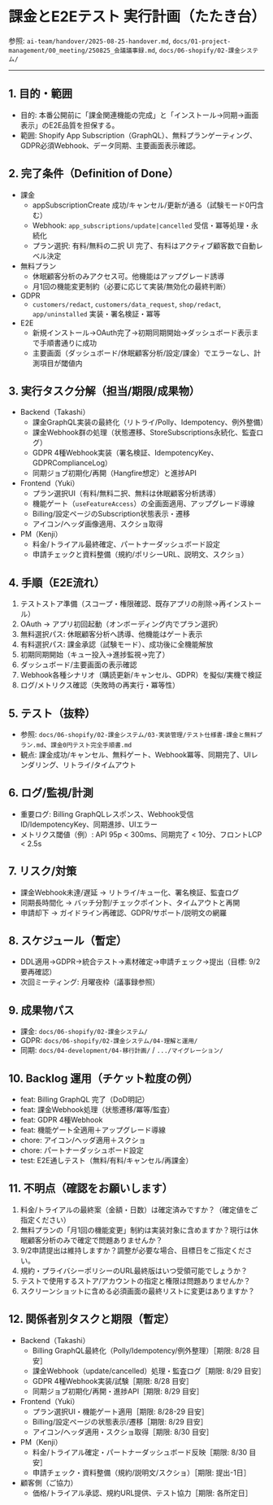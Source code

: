# 課金とE2Eテスト 実行計画（たたき台）

参照: `ai-team/handover/2025-08-25-handover.md`, `docs/01-project-management/00_meeting/250825_会議議事録.md`, `docs/06-shopify/02-課金システム/`

---

## 1. 目的・範囲
- 目的: 本番公開前に「課金関連機能の完成」と「インストール→同期→画面表示」のE2E品質を担保する。
- 範囲: Shopify App Subscription（GraphQL）、無料プランゲーティング、GDPR必須Webhook、データ同期、主要画面表示確認。

## 2. 完了条件（Definition of Done）
- 課金
  - appSubscriptionCreate 成功/キャンセル/更新が通る（試験モード0円含む）
  - Webhook: `app_subscriptions/update|cancelled` 受信・冪等処理・永続化
  - プラン選択: 有料/無料の二択 UI 完了、有料はアクティブ顧客数で自動レベル決定
- 無料プラン
  - 休眠顧客分析のみアクセス可。他機能はアップグレード誘導
  - 月1回の機能変更制約（必要に応じて実装/無効化の最終判断）
- GDPR
  - `customers/redact`, `customers/data_request`, `shop/redact`, `app/uninstalled` 実装・署名検証・冪等
- E2E
  - 新規インストール→OAuth完了→初期同期開始→ダッシュボード表示まで手順書通りに成功
  - 主要画面（ダッシュボード/休眠顧客分析/設定/課金）でエラーなし、計測項目が閾値内

## 3. 実行タスク分解（担当/期限/成果物）
- Backend（Takashi）
  - 課金GraphQL実装の最終化（リトライ/Polly、Idempotency、例外整備）
  - 課金Webhook群の処理（状態遷移、StoreSubscriptions永続化、監査ログ）
  - GDPR 4種Webhook実装（署名検証、IdempotencyKey、GDPRComplianceLog）
  - 同期ジョブ初期化/再開（Hangfire想定）と進捗API
- Frontend（Yuki）
  - プラン選択UI（有料/無料二択、無料は休眠顧客分析誘導）
  - 機能ゲート（`useFeatureAccess`）の全画面適用、アップグレード導線
  - Billing/設定ページのSubscription状態表示・遷移
  - アイコン/ヘッダ画像適用、スクショ取得
- PM（Kenji）
  - 料金/トライアル最終確定、パートナーダッシュボード設定
  - 申請チェックと資料整備（規約/ポリシーURL、説明文、スクショ）

## 4. 手順（E2E流れ）
1. テストストア準備（スコープ・権限確認、既存アプリの削除→再インストール）
2. OAuth → アプリ初回起動（オンボーディング内でプラン選択）
3. 無料選択パス: 休眠顧客分析へ誘導、他機能はゲート表示
4. 有料選択パス: 課金承認（試験モード）、成功後に全機能解放
5. 初期同期開始（キュー投入→進捗監視→完了）
6. ダッシュボード/主要画面の表示確認
7. Webhook各種シナリオ（購読更新/キャンセル、GDPR）を擬似/実機で検証
8. ログ/メトリクス確認（失敗時の再実行・冪等性）

## 5. テスト（抜粋）
- 参照: `docs/06-shopify/02-課金システム/03-実装管理/テスト仕様書-課金と無料プラン.md`、`課金0円テスト完全手順書.md`
- 観点: 課金成功/キャンセル、無料ゲート、Webhook冪等、同期完了、UIレンダリング、リトライ/タイムアウト

## 6. ログ/監視/計測
- 重要ログ: Billing GraphQLレスポンス、Webhook受信ID/IdempotencyKey、同期進捗、UIエラー
- メトリクス閾値（例）: API 95p < 300ms、同期完了 < 10分、フロントLCP < 2.5s

## 7. リスク/対策
- 課金Webhook未達/遅延 → リトライ/キュー化、署名検証、監査ログ
- 同期長時間化 → バッチ分割/チェックポイント、タイムアウトと再開
- 申請却下 → ガイドライン再確認、GDPR/サポート/説明文の網羅

## 8. スケジュール（暫定）
- DDL適用→GDPR→統合テスト→素材確定→申請チェック→提出（目標: 9/2 要再確認）
- 次回ミーティング: 月曜夜枠（議事録参照）

## 9. 成果物パス
- 課金: `docs/06-shopify/02-課金システム/`
- GDPR: `docs/06-shopify/02-課金システム/04-理解と運用/`
- 同期: `docs/04-development/04-移行計画/` / `.../マイグレーション/`

## 10. Backlog 運用（チケット粒度の例）
- feat: Billing GraphQL 完了（DoD明記）
- feat: 課金Webhook処理（状態遷移/冪等/監査）
- feat: GDPR 4種Webhook
- feat: 機能ゲート全適用＋アップグレード導線
- chore: アイコン/ヘッダ適用＋スクショ
- chore: パートナーダッシュボード設定
- test: E2E通しテスト（無料/有料/キャンセル/再課金）

## 11. 不明点（確認をお願いします）
1. 料金/トライアルの最終案（金額・日数）は確定済みですか？（確定値をご指定ください）
2. 無料プランの「月1回の機能変更」制約は実装対象に含めますか？現行は休眠顧客分析のみで確定で問題ありませんか？
3. 9/2申請提出は維持しますか？調整が必要な場合、目標日をご指定ください。
4. 規約・プライバシーポリシーのURL最終版はいつ受領可能でしょうか？
5. テストで使用するストア/アカウントの指定と権限は問題ありませんか？
6. スクリーンショットに含める必須画面の最終リストに変更はありますか？

## 12. 関係者別タスクと期限（暫定）
- Backend（Takashi）
  - Billing GraphQL最終化（Polly/Idempotency/例外整理）［期限: 8/28 目安］
  - 課金Webhook（update/cancelled）処理・監査ログ［期限: 8/29 目安］
  - GDPR 4種Webhook実装/試験［期限: 8/28 目安］
  - 同期ジョブ初期化/再開・進捗API［期限: 8/29 目安］
- Frontend（Yuki）
  - プラン選択UI・機能ゲート適用［期限: 8/28-29 目安］
  - Billing/設定ページの状態表示/遷移［期限: 8/29 目安］
  - アイコン/ヘッダ適用・スクショ取得［期限: 8/30 目安］
- PM（Kenji）
  - 料金/トライアル確定・パートナーダッシュボード反映［期限: 8/30 目安］
  - 申請チェック・資料整備（規約/説明文/スクショ）［期限: 提出-1日］
- 顧客側（ご協力）
  - 価格/トライアル承認、規約URL提供、テスト協力［期限: 各所定日］
